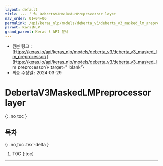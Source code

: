```yaml
---
layout: default
title: ... └ f> DebertaV3MaskedLMPreprocessor layer
nav_order: 01+04+06
permalink: /api/keras_nlp/models/deberta_v3/deberta_v3_masked_lm_preprocessor/
parent: KerasNLP
grand_parent: Keras 3 API 문서
---
```


* 원본 링크 : [https://keras.io/api/keras_nlp/models/deberta_v3/deberta_v3_masked_lm_preprocessor/](https://keras.io/api/keras_nlp/models/deberta_v3/deberta_v3_masked_lm_preprocessor/){:target="_blank"}
* 최종 수정일 : 2024-03-29

# DebertaV3MaskedLMPreprocessor layer
{: .no_toc }

## 목차
{: .no_toc .text-delta }

1. TOC
{:toc}

---
